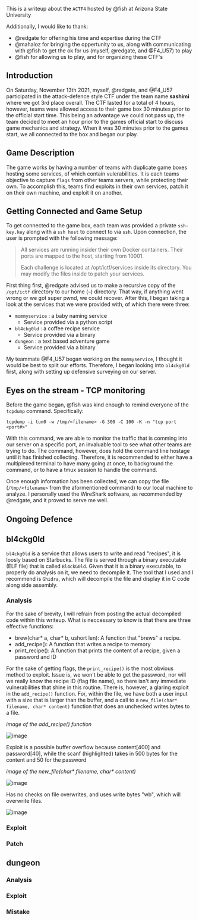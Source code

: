 This is a writeup about the `ACTF4` hosted by @fish at Arizona State University

Additionally, I would like to thank:
  - @redgate for offering his time and expertise during the CTF
  - @mahaloz for bringing the oppertunity to us, along with communicating with @fish to get the ok for us (myself, @redgate, and @F4_U57) to play
  - @fish for allowing us to play, and for organizing these CTF's

## Introduction
On Saturday, November 13th 2021, myself, @redgate, and @F4_U57 participated in the attack-defence style CTF under the team name **sashimi** where we got 3rd place overall. The CTF lasted for a total of 4 hours, however, teams were allowed access to their game box 30 minutes prior to the official start time. This being an advantage we could not pass up, the team decided to meet an hour prior to the games official start to discuss game mechanics and strategy. When it was 30 minutes prior to the games start, we all connected to the box and began our play.

## Game Description
The game works by having a number of teams with duplicate game boxes hosting some services, of which contain vulerabilities. It is each teams objective to capture `flags` from other teams servers, while protecting their own. To accomplish this, teams find exploits in their own services, patch it on their own machine, and exploit it on another. 

## Getting Connected and Game Setup
To get connected to the game box, each team was provided a private `ssh-key.key` along with a `ssh host` to connect to via `ssh`. Upon connection, the user is prompted with the following message:

> All services are running insider their own Docker containers. Their ports are mapped to the host, starting from 10001.
> 
> Each challenge is located at /opt/ictf/services inside its directory. You may modify the files inside to patch your services.

First thing first, @redgate advised us to make a recursive copy of the `/opt/ictf` directory to our home (`~`) directory. That way, if anything went wrong or we got super pwnd, we could recover. After this, I began taking a look at the services that we were provided with, of which there were three:

- `mommyservice` : a baby naming service
  - Service provided via a python script
- `bl4ckg0ld` : a coffee recipe service
  - Service provided via a binary
- `dungeon` : a text based adventure game
  -  Service provided via a binary

My teammate @F4_U57 began working on the `mommyservice`, I thought it would be best to split our efforts. Therefore, I began looking into `bl4ckg0ld` first, along with setting up defensive surveying on our server.

## Eyes on the stream - TCP monitoring
Before the game began, @fish was kind enough to remind everyone of the `tcpdump` command. Specifically:
```
tcpdump -i tun0 -w /tmp/<filename> -G 300 -C 100 -K -n "tcp port <port#>"
```
With this command, we are able to monitor the traffic that is comming into our server on a specific port, an invaluable tool to see what other teams are trying to do. The command, however, does hold the command line hostage until it has finished collecting. Therefore, it is recommended to either have a multiplexed terminal to have many going at once, to background the command, or to have a tmux session to handle the command.

Once enough information has been collected, we can copy the file (`/tmp/<filename>` from the aformentioned command) to our local machine to analyze. I personally used the WireShark software, as recommended by @redgate, and it proved to serve me well. 

## Ongoing Defence



## bl4ckg0ld
`bl4ckg0ld` is a service that allows users to write and read "recipes", it is loosly based on Starbucks. The file is served through a binary executable (ELF file) that is called `Bl4ckG0ld`. Given that it is a binary executable, to properly do analysis on it, we need to decompile it. The tool that I used and I recommend is `Ghidra`, which will decompile the file and display it in C code along side assembly.
### Analysis
For the sake of brevity, I will refrain from posting the actual decompiled code within this writeup. What is neccessary to know is that there are three effective functions:

- brew(char* a, char* b, ushort len): A function that "brews" a recipe.
- add_recipe(): A function that writes a recipe to memory
- print_recipe(): A function that prints the content of a recipe, given a password and ID

For the sake of getting flags, the `print_recipe()` is the most obvious method to exploit. Issue is, we won't be able to get the password, nor will we really know the recipe ID (flag file name), so there isn't any immediate vulnerabilities that shine in this routine. There is, however, a glaring exploit in the `add_recipe()` function. For, within the file, we have both a user input with a size that is larger than the buffer, and a call to a `new_file(char* filename, char* content)` function that does an unchecked writes bytes to a file.


*image of the add_recipe() function*

![image](https://user-images.githubusercontent.com/71113694/142078028-75875d6f-5af5-4e6a-82d6-9a44ff3c6b61.png)

Exploit is a possible buffer overflow because content[400] and password[40], while the scanf (highlighted) takes in 500 bytes for the content and 50 for the password

_image of the new_file(char* filename, char* content)_

![image](https://user-images.githubusercontent.com/71113694/142077578-7305f24a-854f-4a68-81a0-2a90429a7efe.png)

Has no checks on file overwrites, and uses write bytes "wb", which will overwrite files.

![image](https://user-images.githubusercontent.com/71113694/142069635-0525773a-1994-4a55-a8d4-605619e40155.png)
### Exploit
### Patch

## dungeon
### Analysis


### Exploit
### Mistake
